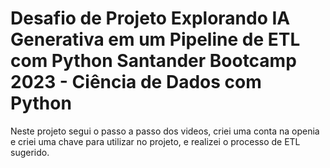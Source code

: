 # Desafio de Projeto Explorando IA Generativa em um Pipeline de ETL com Python Santander Bootcamp 2023 - Ciência de Dados com Python 

Neste projeto segui o passo a passo dos videos, criei uma conta na openia e criei uma chave para utilizar no projeto, e realizei o processo de ETL sugerido.
